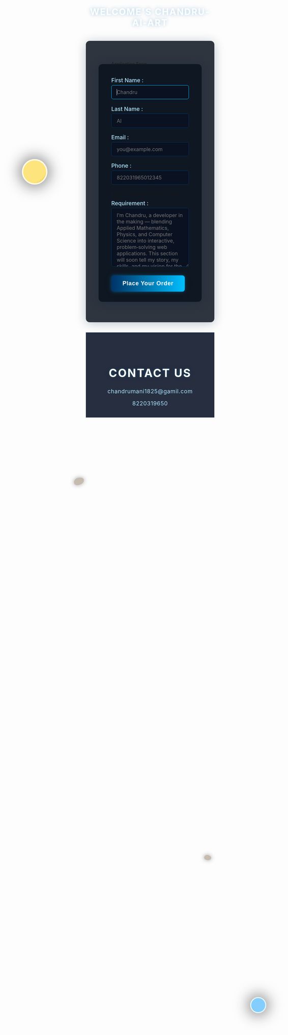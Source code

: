 <!DOCTYPE html>
<html lang="en">
<head>
  <meta charset="UTF-8">
  <meta name="viewport" content="width=device-width, initial-scale=1.0">
  <title>Chandru AI Art</title>
  <link rel="stylesheet" href="https://fonts.googleapis.com/css?family=Montserrat:700,400&display=swap">
  <link rel="icon" href="../all.images/myicon.png">
  <style>
    * {
        margin: 0;
        padding: 0;
        box-sizing: border-box;
    }

    body {
        min-height: 100vh;
        padding: 1rem;
        background: linear-gradient(135deg, #090a0f 0%, #001f3f 100%) scroll;
        color: #f5f7fa;
        font-family: 'Montserrat', 'Segoe UI', Arial, sans-serif;
        position: relative;
        overflow: auto;
        letter-spacing: 0.02em;
    }

    /* Star effect */
    body::before {
        content: "";
        position: absolute;
        top: 0; left: 0; right: 0; bottom: 0;
        z-index: 0;
        pointer-events: none;
        background: 
            radial-gradient(white 1px, transparent 1px),
            radial-gradient(white 1px, transparent 1px),
            radial-gradient(white 1px, transparent 1px);
        background-size: 80px 80px, 120px 120px, 160px 160px;
        background-position: 0 0, 40px 60px, 80px 120px;
        opacity: 0.18;
    }

    /* Planets, asteroids, astronaut */
    .planet {
        position: absolute;
        border-radius: 50%;
        z-index: 2;
        opacity: 0.85;
        box-shadow: 0 0 40px 10px #2228;
    }
    .planet1 {
        width: 80px; height: 80px;
        top: 15vh; left: 8vw;
        background: radial-gradient(circle at 30% 30%, #ffe066 70%, #bfa600 100%);
        border: 4px solid #fffbe7;
    }
    .planet2 {
        width: 50px; height: 50px;
        bottom: 18vh; right: 12vw;
        background: radial-gradient(circle at 60% 40%, #6ec6ff 70%, #003366 100%);
        border: 3px solid #e0f7fa;
    }
    .asteroid {
        position: absolute;
        background: #b0a08f;
        border-radius: 50% 60% 55% 45% / 60% 50% 55% 45%;
        z-index: 2;
        opacity: 0.7;
        box-shadow: 0 0 12px 2px #2226;
    }
    .asteroid1 {
        width: 32px; height: 22px;
        top: 40vh; left: 25vw;
        transform: rotate(-18deg);
    }
    .asteroid2 {
        width: 22px; height: 16px;
        bottom: 30vh; right: 30vw;
        transform: rotate(12deg);
    }
    .astronaut {
        position: absolute;
        bottom: 10vh; left: 7vw;
        width: 38px; height: 70px;
        z-index: 3;
    }
    .astronaut::before {
        content: "";
        position: absolute;
        left: 10px; top: 0;
        width: 18px; height: 18px;
        background: #fff;
        border-radius: 50%;
        border: 2px solid #b0e0e6;
        box-shadow: 0 0 8px #fff;
    }
    .astronaut::after {
        content: "";
        position: absolute;
        left: 14px; top: 18px;
        width: 10px; height: 32px;
        background: #e0e6f0;
        border-radius: 6px;
        border: 2px solid #b0e0e6;
    }

    /* Headings */
    h1, h2, h3 {
        font-family: 'Montserrat', 'Segoe UI', Arial, sans-serif;
        font-weight: 700;
        text-transform: uppercase;
        letter-spacing: 0.08em;
        color: #ffffff;
        text-shadow: 0 0 8px #00bfff33, 0 0 16px #001f4d33;
        margin-bottom: 1rem;
        z-index: 1;
        text-align: center;
        padding: 2rem 0 0.5rem 0;
    }

    /* Form styling */
    form, fieldset {
        background: rgba(10, 18, 30, 0.85);
        border-radius: 12px;
        box-shadow: 0 4px 32px #001f3f44;
        padding: 2rem 2.5rem;
        margin: 2rem auto;
        max-width: 420px;
        z-index: 2;
        border: none;
    }

    label {
        font-size: 1.1rem;
        color: #aee7ff;
        margin-bottom: 0.3rem;
        display: block;
        font-weight: 500;
    }

    input, textarea {
        width: 100%;
        padding: 0.7rem 1rem;
        margin-bottom: 1.2rem;
        border-radius: 6px;
        border: 1px solid #003366;
        background: #0a1120;
        color: #e0e6f0;
        font-size: 1rem;
        font-family: inherit;
        transition: border 0.2s;
    }
    input:focus, textarea:focus {
        border: 1.5px solid #00bfff;
        outline: none;
    }

    /* Button */
    button {
        background: linear-gradient(90deg, #003366 0%, #00bfff 100%);
        color: #fff;
        border: none;
        padding: 0.9rem 2.2rem;
        border-radius: 8px;
        font-size: 1.15rem;
        font-weight: 700;
        box-shadow: 0 0 12px #00bfff55, 0 0 24px #001f4d33;
        cursor: pointer;
        transition: background 0.3s, box-shadow 0.3s;
        z-index: 1;
        margin-top: 0.5rem;
        letter-spacing: 0.04em;
    }
    button:hover {
        background: linear-gradient(90deg, #00bfff 0%, #003366 100%);
        box-shadow: 0 0 24px #00bfff99;
    }

    /* Footer */
    footer {
        background: rgba(0, 10, 30, 0.85);
        color: #aee7ff;
        text-align: center;
        padding: 1.5rem 0 1rem 0;
        margin-top: 2rem;
        font-size: 1.1rem;
        letter-spacing: 0.04em;
        border-top: 1px solid #003366;
        z-index: 2;
        position: relative;
    }
  </style>
</head>
<body>
  <!-- Space objects -->
  <div class="planet planet1"></div>
  <div class="planet planet2"></div>
  <div class="asteroid asteroid1"></div>
  <div class="asteroid asteroid2"></div>
  <div class="astronaut"></div>

  <div>
    <h1>Welcome's Chandru-AI-Art</h1>
  </div>
  <div>
    <form id="applicationForm">
      <fieldset>
        <legend>Application Form</legend>
        <label for="fristName">First Name :</label>
        <input type="text" name="fristName" id="fristName" placeholder="Chandru" required autofocus>
        <label for="lastName">Last Name :</label>
        <input type="text" name="lastName" id="lastName" placeholder="AI" required>
        <label for="email">Email :</label>
        <input type="email" name="email" id="email" placeholder="you@example.com" required>
        <label for="phone">Phone :</label>
        <input type="tel" name="phone" id="phone" placeholder="822031965012345" required minlength="15" maxlength="15" pattern="\d{15}" inputmode="numeric">
        <small>Enter a 15-digit phone number (numbers only).</small>
        <label for="requirement">Requirement :</label>
        <textarea name="requirement" id="requirement" rows="8" maxlength="500" placeholder="I’m Chandru, a developer in the making — blending Applied Mathematics, Physics, and Computer Science into interactive, problem‑solving web applications. This section will soon tell my story, my skills, and my vision for the future." style="width:100%; resize:vertical;"></textarea>
        <button type="submit" id="orderBtn">Place Your Order</button>
      </fieldset>
    </form>
    <div id="responseBox" style="margin:20px 0; color:green;"></div>
  </div>
  <footer>
    <h1 id="contactUs">Contact Us</h1>
    <nav class="contactUs">
      <p id="contactEmail">chandrumani1825@gamil.com</p>
      <p id="contactPhone">8220319650</p>
    </nav>
  </footer>
  <script>
    // Save user details and fetch from httpbin on submit
    document.addEventListener("DOMContentLoaded", function() {
      const orderBtn = document.getElementById("orderBtn");
      const responseBox = document.getElementById("responseBox");
      const form = document.getElementById("applicationForm");

      form.addEventListener("submit", function(e) {
        e.preventDefault();

        // Get user details from form
        const firstName = document.getElementById("fristName")?.value || "";
        const lastName = document.getElementById("lastName")?.value || "";
        const email = document.getElementById("email")?.value || "";
        const phone = document.getElementById("phone")?.value || "";
        const requirement = document.getElementById("requirement")?.value || "";

        // Save details to localStorage
        const userDetails = {
          firstName,
          lastName,
          email,
          phone,
          requirement
        };
        localStorage.setItem("userDetails", JSON.stringify(userDetails));

        // Update contact info
        document.getElementById("contactEmail").textContent = email;
        document.getElementById("contactPhone").textContent = phone;

        // Fetch from httpbin and show response
        fetch("https://httpbin.org/get")
          .then(response => response.json())
          .then(data => {
            responseBox.textContent = "Response: " + JSON.stringify(data, null, 2);
          })
          .catch(error => {
            responseBox.textContent = "Error: " + error;
          });
      });

      // Only allow numbers in phone input
      document.getElementById('phone').addEventListener('input', function (e) {
        this.value = this.value.replace(/\D/g, '').slice(0, 15);
      });
    });
  </script>
</body>
</html>
